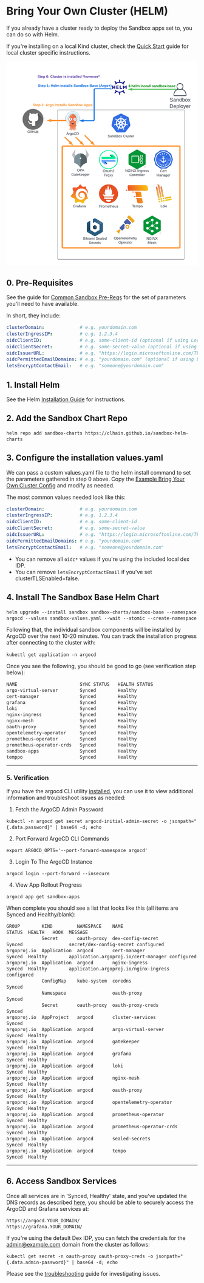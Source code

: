 # Bring Your Own Cluster (HELM)

If you already have a cluster ready to deploy the Sandbox apps set to, you can do so with Helm.

If you're installing on a local Kind cluster, check the [Quick Start](quick-start.md) guide for local
cluster specific instructions.

![Bring Your Own Cluster Deploy](../img/sandbox-byoc-helm.png)

## 0. Pre-Requisites
See the guide for [Common Sandbox Pre-Reqs](pre-reqs.md) for the set of parameters you'll need to have available.

In short, they include:

```yaml
clusterDomain:             # e.g. yourdomain.com
clusterIngressIP:          # e.g. 1.2.3.4
oidcClientID:              # e.g. some-client-id (optional if using Local Dex)
oidcClientSecret:          # e.g. some-secret-value (optional if using Local Dex)
oidcIssuerURL:             # e.g. "https://login.microsoftonline.com/TENANT/v2.0" (optional if using Local Dex)
oidcPermittedEmailDomains: # e.g. "yourdomain.com" (optional if using Local Dex)
letsEncryptContactEmail:   # e.g. "someone@yourdomain.com"
```

## 1. Install Helm

See the Helm [Installation Guide](https://helm.sh/docs/intro/install/) for instructions.

## 2. Add the Sandbox Chart Repo

```text
helm repo add sandbox-charts https://clhain.github.io/sandbox-helm-charts
```

## 3. Configure the installation values.yaml

We can pass a custom values.yaml file to the helm install command to set the parameters gathered in step 0 above.
Copy the [Example Bring Your Own Cluster Config](https://github.com/clhain/sandbox/tree/main/examples/bring-your-own-cluster/install-with-helm-values.yaml)
and modify as needed. 

The most common values needed look like this:

```yaml
clusterDomain:             # e.g. yourdomain.com
clusterIngressIP:          # e.g. 1.2.3.4
oidcClientID:              # e.g. some-client-id
oidcClientSecret:          # e.g. some-secret-value
oidcIssuerURL:             # e.g. "https://login.microsoftonline.com/TENANT/v2.0"
oidcPermittedEmailDomains: # e.g. "yourdomain.com"
letsEncryptContactEmail:   # e.g. "someone@yourdomain.com"

```

* You can remove all `oidc*` values if you're using the included local dex IDP.
* You can remove `letsEncryptContactEmail` if you've set clusterTLSEnabled=false.

## 4. Install The Sandbox Base Helm Chart

```text
helm upgrade --install sandbox sandbox-charts/sandbox-base --namespace argocd --values sandbox-values.yaml --wait --atomic --create-namespace
```

Following that, the individual sandbox components will be installed by ArgoCD over the next 10-20 minutes. You can
track the installation progress after connecting to the cluster with:

`kubectl get application -n argocd`

Once you see the following, you should be good to go (see verification step below):

```text
NAME                       SYNC STATUS   HEALTH STATUS
argo-virtual-server        Synced        Healthy
cert-manager               Synced        Healthy
grafana                    Synced        Healthy
loki                       Synced        Healthy
nginx-ingress              Synced        Healthy
nginx-mesh                 Synced        Healthy
oauth-proxy                Synced        Healthy
opentelemetry-operator     Synced        Healthy
prometheus-operator        Synced        Healthy
prometheus-operator-crds   Synced        Healthy
sandbox-apps               Synced        Healthy
temppo                     Synced        Healthy
```

---

### 5. Verification

If you have the argocd CLI utility [installed](https://argo-cd.readthedocs.io/en/stable/getting_started/#2-download-argo-cd-cli),
you can use it to view additional information and troubleshoot issues as needed:

1) Fetch the ArgoCD Admin Password
```text
kubectl -n argocd get secret argocd-initial-admin-secret -o jsonpath="{.data.password}" | base64 -d; echo
```

2) Port Forward ArgoCD CLI Commands
```text
export ARGOCD_OPTS='--port-forward-namespace argocd'
```

3) Login To The ArgoCD Instance
```text
argocd login --port-forward --insecure
```

4) View App Rollout Progress
```text
argocd app get sandbox-apps
```

When complete you should see a list that looks like this (all items are Synced and Healthy/blank):

```text
GROUP        KIND         NAMESPACE    NAME                      STATUS  HEALTH   HOOK  MESSAGE
             Secret       oauth-proxy  dex-config-secret         Synced                 secret/dex-config-secret configured
argoproj.io  Application  argocd       cert-manager              Synced  Healthy        application.argoproj.io/cert-manager configured
argoproj.io  Application  argocd       nginx-ingress             Synced  Healthy        application.argoproj.io/nginx-ingress configured
             ConfigMap    kube-system  coredns                   Synced
             Namespace                 oauth-proxy               Synced
             Secret       oauth-proxy  oauth-proxy-creds         Synced
argoproj.io  AppProject   argocd       cluster-services          Synced
argoproj.io  Application  argocd       argo-virtual-server       Synced  Healthy
argoproj.io  Application  argocd       gatekeeper                Synced  Healthy
argoproj.io  Application  argocd       grafana                   Synced  Healthy
argoproj.io  Application  argocd       loki                      Synced  Healthy
argoproj.io  Application  argocd       nginx-mesh                Synced  Healthy
argoproj.io  Application  argocd       oauth-proxy               Synced  Healthy
argoproj.io  Application  argocd       opentelemetry-operator    Synced  Healthy 
argoproj.io  Application  argocd       prometheus-operator       Synced  Healthy
argoproj.io  Application  argocd       prometheus-operator-crds  Synced  Healthy
argoproj.io  Application  argocd       sealed-secrets            Synced  Healthy
argoproj.io  Application  argocd       tempo                     Synced  Healthy
```

---

## 6. Access Sandbox Services
Once all services are in 'Synced, Healthy' state, and you've updated the DNS records as described [here](dns.md),
you should be able to securely access the ArgoCD and Grafana services at:

```text
https://argocd.YOUR_DOMAIN/
https://grafana.YOUR_DOMAIN/
```

If you're using the default Dex IDP, you can fetch the credentials for the admin@example.com domain
from the cluster as follows:

```text
kubectl get secret -n oauth-proxy oauth-proxy-creds -o jsonpath="{.data.admin-password}" | base64 -d; echo
```

Please see the [troubleshooting](../troubleshooting.md) guide for investigating issues.